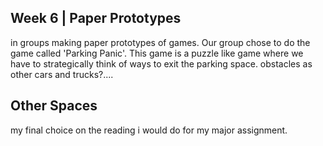 ## Week 6 | Paper Prototypes
in groups making paper prototypes of games. Our group chose to do the game called 'Parking Panic'. This game is a puzzle like game where we have to strategically think of ways to exit the parking space. obstacles as other cars and trucks?....


## Other Spaces
my final choice on the reading i would do for my major assignment.
